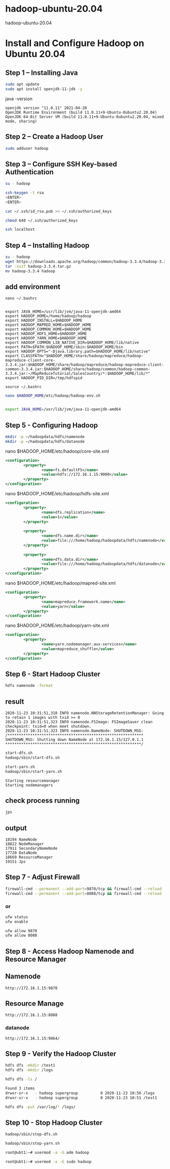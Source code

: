# hadoop-ubuntu-20.04
hadoop-ubuntu-20.04

# Install and Configure Hadoop on Ubuntu 20.04

## Step 1 – Installing Java

```bash
sudo apt update 
sudo apt install openjdk-11-jdk -y
```

java -version 

```
openjdk version "11.0.11" 2021-04-20
OpenJDK Runtime Environment (build 11.0.11+9-Ubuntu-0ubuntu2.20.04)
OpenJDK 64-Bit Server VM (build 11.0.11+9-Ubuntu-0ubuntu2.20.04, mixed mode, sharing)
```

## Step 2 – Create a Hadoop User

```bash
sudo adduser hadoop 
```

## Step 3 – Configure SSH Key-based Authentication


```bash
su - hadoop 

ssh-keygen -t rsa 
<ENTER>
<ENTER>

cat ~/.ssh/id_rsa.pub >> ~/.ssh/authorized_keys

chmod 640 ~/.ssh/authorized_keys

ssh localhost
```

## Step 4 – Installing Hadoop

```bash
su - hadoop 
wget https://downloads.apache.org/hadoop/common/hadoop-3.3.4/hadoop-3.3.4.tar.gz
tar -xvzf hadoop-3.3.4.tar.gz 
mv hadoop-3.3.4 hadoop
```

## add environment

```
nano ~/.bashrc 


export JAVA_HOME=/usr/lib/jvm/java-11-openjdk-amd64
export HADOOP_HOME=/home/hadoop/hadoop
export HADOOP_INSTALL=$HADOOP_HOME
export HADOOP_MAPRED_HOME=$HADOOP_HOME
export HADOOP_COMMON_HOME=$HADOOP_HOME
export HADOOP_HDFS_HOME=$HADOOP_HOME
export HADOOP_YARN_HOME=$HADOOP_HOME
export HADOOP_COMMON_LIB_NATIVE_DIR=$HADOOP_HOME/lib/native
export PATH=$PATH:$HADOOP_HOME/sbin:$HADOOP_HOME/bin
export HADOOP_OPTS="-Djava.library.path=$HADOOP_HOME/lib/native"
export CLASSPATH="$HADOOP_HOME/share/hadoop/mapreduce/hadoop-mapreduce-client-core-3.3.4.jar:$HADOOP_HOME/share/hadoop/mapreduce/hadoop-mapreduce-client-common-3.3.4.jar:$HADOOP_HOME/share/hadoop/common/hadoop-common-3.3.4.jar:~/MapReduceTutorial/SalesCountry/*:$HADOOP_HOME/lib/*"
export HADOOP_PID_DIR=/tmp/hdfspid

source ~/.bashrc 
```


```bash
nano $HADOOP_HOME/etc/hadoop/hadoop-env.sh


export JAVA_HOME=/usr/lib/jvm/java-11-openjdk-amd64
```

## Step 5 - Configuring Hadoop

```bash
mkdir -p ~/hadoopdata/hdfs/namenode
mkdir -p ~/hadoopdata/hdfs/datanode
```

nano $HADOOP_HOME/etc/hadoop/core-site.xml

```xml
<configuration>
        <property>
                <name>fs.defaultFS</name>
                <value>hdfs://172.16.1.15:9000</value>
        </property>
</configuration>
```

nano $HADOOP_HOME/etc/hadoop/hdfs-site.xml

```xml
<configuration>
        <property>
                <name>dfs.replication</name>
                <value>1</value>
        </property>
 
        <property>
                <name>dfs.name.dir</name>
                <value>file:///home/hadoop/hadoopdata/hdfs/namenode</value>
        </property>
 
        <property>
                <name>dfs.data.dir</name>
                <value>file:///home/hadoop/hadoopdata/hdfs/datanode</value>
        </property>
</configuration>
```

nano $HADOOP_HOME/etc/hadoop/mapred-site.xml 

```xml
<configuration>
        <property>
                <name>mapreduce.framework.name</name>
                <value>yarn</value>
        </property>
</configuration>
```

nano $HADOOP_HOME/etc/hadoop/yarn-site.xml 

```xml
<configuration>
        <property>
                <name>yarn.nodemanager.aux-services</name>
                <value>mapreduce_shuffle</value>
        </property>
</configuration>
```


## Step 6 - Start Hadoop Cluster

```bash
hdfs namenode -format
```

## result

```
2020-11-23 10:31:51,318 INFO namenode.NNStorageRetentionManager: Going to retain 1 images with txid >= 0
2020-11-23 10:31:51,323 INFO namenode.FSImage: FSImageSaver clean checkpoint: txid=0 when meet shutdown.
2020-11-23 10:31:51,323 INFO namenode.NameNode: SHUTDOWN_MSG:
/************************************************************
SHUTDOWN_MSG: Shutting down NameNode at 172.16.1.15/127.0.1.1
************************************************************/
```


```bash
start-dfs.sh
hadoop/sbin/start-dfs.sh

start-yarn.sh
hadoop/sbin/start-yarn.sh
```

```
Starting resourcemanager
Starting nodemanagers
```

## check process running

```bash
jps
```

## output

```
18194 NameNode
18822 NodeManager
17911 SecondaryNameNode
17720 DataNode
18669 ResourceManager
19151 Jps
```

## Step 7 - Adjust Firewall

```bash
firewall-cmd --permanent --add-port=9870/tcp && firewall-cmd --reload
firewall-cmd --permanent --add-port=8088/tcp && firewall-cmd --reload
```

### or

```bash
ufw status
ufw enable

ufw allow 9870
ufw allow 8088
```

## Step 8 - Access Hadoop Namenode and Resource Manager

## Namenode

```
http://172.16.1.15:9870
```

## Resource Manage

```
http://172.16.1.15:8088
```

### datanode

```
http://172.16.1.15:9864/
```

## Step 9 - Verify the Hadoop Cluster

```bash
hdfs dfs -mkdir /test1
hdfs dfs -mkdir /logs

hdfs dfs -ls /

Found 3 items
drwxr-xr-x   - hadoop supergroup          0 2020-11-23 10:56 /logs
drwxr-xr-x   - hadoop supergroup          0 2020-11-23 10:51 /test1

hdfs dfs -put /var/log/* /logs/
```

## Step 10 - Stop Hadoop Cluster

```bash
hadoop/sbin/stop-dfs.sh

hadoop/sbin/stop-yarn.sh

root@ubt1:~# usermod -a -G adm hadoop

root@ubt1:~# usermod -a -G sudo hadoop
```
